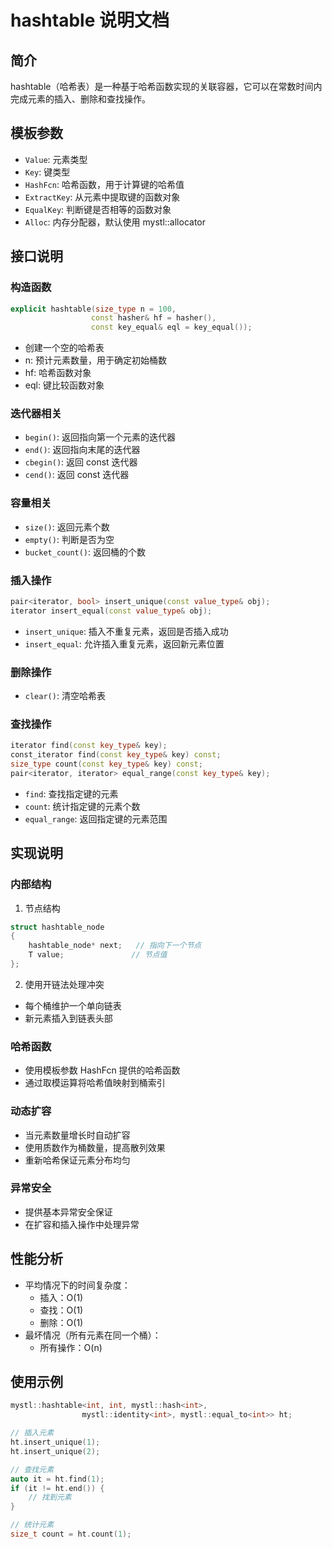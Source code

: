 # hashtable 说明文档

## 简介

hashtable（哈希表）是一种基于哈希函数实现的关联容器，它可以在常数时间内完成元素的插入、删除和查找操作。

## 模板参数

- `Value`: 元素类型
- `Key`: 键类型
- `HashFcn`: 哈希函数，用于计算键的哈希值
- `ExtractKey`: 从元素中提取键的函数对象
- `EqualKey`: 判断键是否相等的函数对象
- `Alloc`: 内存分配器，默认使用 mystl::allocator

## 接口说明

### 构造函数

```cpp
explicit hashtable(size_type n = 100,
                  const hasher& hf = hasher(),
                  const key_equal& eql = key_equal());
```

- 创建一个空的哈希表
- n: 预计元素数量，用于确定初始桶数
- hf: 哈希函数对象
- eql: 键比较函数对象

### 迭代器相关

- `begin()`: 返回指向第一个元素的迭代器
- `end()`: 返回指向末尾的迭代器
- `cbegin()`: 返回 const 迭代器
- `cend()`: 返回 const 迭代器

### 容量相关

- `size()`: 返回元素个数
- `empty()`: 判断是否为空
- `bucket_count()`: 返回桶的个数

### 插入操作

```cpp
pair<iterator, bool> insert_unique(const value_type& obj);
iterator insert_equal(const value_type& obj);
```

- `insert_unique`: 插入不重复元素，返回是否插入成功
- `insert_equal`: 允许插入重复元素，返回新元素位置

### 删除操作

- `clear()`: 清空哈希表

### 查找操作

```cpp
iterator find(const key_type& key);
const_iterator find(const key_type& key) const;
size_type count(const key_type& key) const;
pair<iterator, iterator> equal_range(const key_type& key);
```

- `find`: 查找指定键的元素
- `count`: 统计指定键的元素个数
- `equal_range`: 返回指定键的元素范围

## 实现说明

### 内部结构

1. 节点结构
```cpp
struct hashtable_node 
{
    hashtable_node* next;   // 指向下一个节点
    T value;               // 节点值
};
```

2. 使用开链法处理冲突
- 每个桶维护一个单向链表
- 新元素插入到链表头部

### 哈希函数

- 使用模板参数 HashFcn 提供的哈希函数
- 通过取模运算将哈希值映射到桶索引

### 动态扩容

- 当元素数量增长时自动扩容
- 使用质数作为桶数量，提高散列效果
- 重新哈希保证元素分布均匀

### 异常安全

- 提供基本异常安全保证
- 在扩容和插入操作中处理异常

## 性能分析

- 平均情况下的时间复杂度：
  - 插入：O(1)
  - 查找：O(1)
  - 删除：O(1)
- 最坏情况（所有元素在同一个桶）：
  - 所有操作：O(n)

## 使用示例

```cpp
mystl::hashtable<int, int, mystl::hash<int>, 
                mystl::identity<int>, mystl::equal_to<int>> ht;

// 插入元素
ht.insert_unique(1);
ht.insert_unique(2);

// 查找元素
auto it = ht.find(1);
if (it != ht.end()) {
    // 找到元素
}

// 统计元素
size_t count = ht.count(1);
``` 